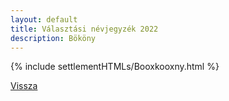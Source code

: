 ```yaml
---
layout: default
title: Választási névjegyzék 2022
description: Bököny
---
```


{% include settlementHTMLs/Booxkooxny.html %}

[Vissza](../)